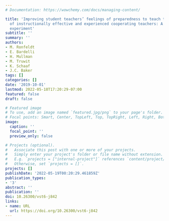 ```yaml
---
# Documentation: https://wowchemy.com/docs/managing-content/

title: 'Improving student teachers’ feelings of preparedness to teach through recruitment
  of instructionally effective and experienced cooperating teachers: A randomized
  experiment'
subtitle: ''
summary: ''
authors:
- M. Ronfeldt
- E. Bardelli
- H. Mullman
- M. Truwit
- K. Schaaf
- J.C. Baker
tags: []
categories: []
date: '2019-10-01'
lastmod: 2022-05-18T17:20:29-07:00
featured: false
draft: false

# Featured image
# To use, add an image named `featured.jpg/png` to your page's folder.
# Focal points: Smart, Center, TopLeft, Top, TopRight, Left, Right, BottomLeft, Bottom, BottomRight.
image:
  caption: ''
  focal_point: ''
  preview_only: false

# Projects (optional).
#   Associate this post with one or more of your projects.
#   Simply enter your project's folder or file name without extension.
#   E.g. `projects = ["internal-project"]` references `content/project/deep-learning/index.md`.
#   Otherwise, set `projects = []`.
projects: []
publishDate: '2022-05-19T00:20:29.461859Z'
publication_types:
- '3'
abstract: ''
publication: ''
doi: 10.26300/vst6-j842
links:
- name: URL
  url: https://doi.org/10.26300/vst6-j842
---
```

